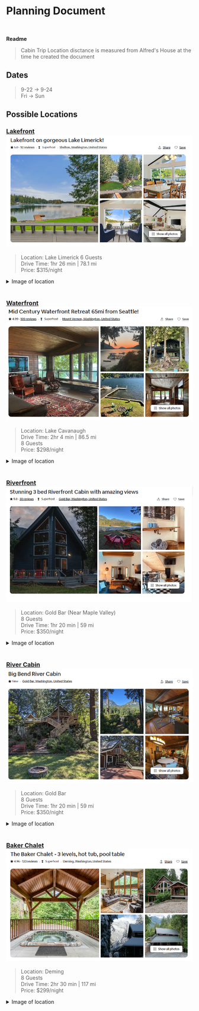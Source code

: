 # Planning Document 
<br>

**Readme**
> Cabin Trip
> Location disctance is measured from Alfred's House at the time he created the document

## Dates
> 9-22 -> 9-24 <br>
> Fri -> Sun


## Possible Locations

### [Lakefront ![](LinkPreview/LakeFrontPreview.png)](https://www.airbnb.com/rooms/51293110?adults=6&check_in=2023-09-22&check_out=2023-09-24&source_impression_id=p3_1694462259_t3DKvdDF0dDSy%2Fhm&previous_page_section_name=1000&federated_search_id=f3a782d1-2504-49b6-80ea-9bf1553e62c8)
> Location: Lake Limerick
> 6 Guests <br>
> Drive Time: 1hr 26 min | 78.1 mi <br>
> Price: $315/night <br>
<details closed>
  <summary>
    Image of location
  </summary>
  
  ![](Map%20Locations/Lake%20Limerick.png)
</details>

 <br>

### [Waterfront ![](LinkPreview/WaterfrontPreview.png)](https://www.airbnb.com/rooms/49888576?adults=6&check_in=2023-09-22&check_out=2023-09-24&source_impression_id=p3_1694462259_YWgAQWJu4tUtvo0U&previous_page_section_name=1000&federated_search_id=f3a782d1-2504-49b6-80ea-9bf1553e62c8)
> Location: Lake Cavanaugh <br>
> Drive Time: 2hr 4 min | 86.5 mi <br>
> 8 Guests <br>
> Price: $298/night <br>
<details closed>
  <summary>
    Image of location
  </summary>
  
  ![](Map%20Locations/Lake%20Cavanaugh.png)
</details>

 <br>

### [Riverfront ![](LinkPreview/RiverFrontPreview.png)](https://www.airbnb.com/rooms/760300248861804241?adults=6&check_in=2023-09-22&check_out=2023-09-24&source_impression_id=p3_1694462259_9mfVfg79v6X9cVa7&previous_page_section_name=1000&federated_search_id=f3a782d1-2504-49b6-80ea-9bf1553e62c8)
> Location: Gold Bar (Near Maple Valley) <br>
> 8 Guests <br>
> Drive Time: 1hr 20 min | 59 mi <br>
> Price: $350/night <br>
<details closed>
  <summary>
    Image of location
  </summary>
  
  ![](Map%20Locations/Gold%20Bar.png)
</details>

 <br>

### [River Cabin ![](LinkPreview/RiverCabinPreview.png)](https://www.airbnb.com/rooms/960866073836301145?adults=6&check_in=2023-09-22&check_out=2023-09-24&source_impression_id=p3_1694462259_ibszzkxUEqdnn96t&previous_page_section_name=1000&federated_search_id=f3a782d1-2504-49b6-80ea-9bf1553e62c8)
> Location: Gold Bar <br>
> 8 Guests <br>
> Drive Time: 1hr 20 min | 59 mi <br>
> Price: $350/night <br>
<details closed>
  <summary>
    Image of location
  </summary>
  
  ![](Map%20Locations/Gold%20Bar.png)
</details>

 <br>

### [Baker Chalet ![](LinkPreview/BakerChaletPreview.png)](https://www.airbnb.com/rooms/15773305?adults=6&check_in=2023-09-22&check_out=2023-09-24&source_impression_id=p3_1694462259_DVS%2BZo2NoysSpYNy&previous_page_section_name=1000&federated_search_id=f3a782d1-2504-49b6-80ea-9bf1553e62c8)
> Location: Deming <br>
> 8 Guests <br>
> Drive Time: 2hr 30 min | 117 mi <br>
> Price: $299/night <br>
<details closed>
  <summary>
    Image of location
  </summary>
  
  ![](Map%20Locations/Deming.png)
</details>
